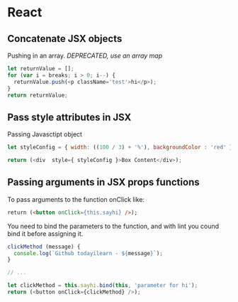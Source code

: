 # React

## Concatenate JSX objects

Pushing in an array.
*DEPRECATED, use an array map*

```javascript
let returnValue = [];
for (var i = breaks; i > 0; i--) {
  returnValue.push(<p className='test'>hi</p>);
}
return returnValue;
```

## Pass style attributes in JSX

Passing Javasctipt object

```javascript
let styleConfig = { width: ((100 / 3) + '%'), backgroundColor : 'red' };

return (<div  style={ styleConfig }>Box Content</div>);
```

## Passing arguments in JSX props functions

To pass arguments to the function onClick like:

```html
return (<button onClick={this.sayhi} />);
```

You need to bind the parameters to the function, and with lint you cound bind it before assigning it.

```javascript
clickMethod (message) {
  console.log(`Github todayilearn - ${message}`);
}

// ...

let clickMethod = this.sayhi.bind(this, 'parameter for hi');
return (<button onClick={clickMethod} />);
```
